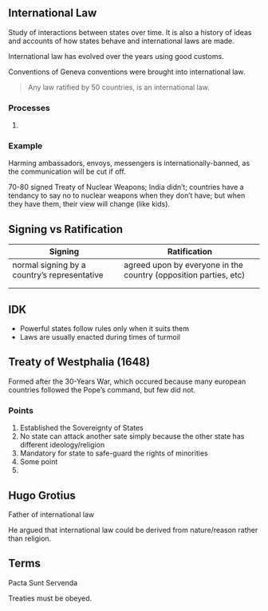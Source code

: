 ## International Law

Study of interactions between states over time. It is also a history of ideas and accounts of how states behave and international laws are made.

International law has evolved over the years using good customs.

Conventions of Geneva conventions were brought into international law.

> Any law ratified by 50 countries, is an international law.

### Processes

1. 

### Example

Harming ambassadors, envoys, messengers is internationally-banned, as the communication will be cut if off.

70-80 signed Treaty of Nuclear Weapons; India didn’t; countries have a tendancy to say no to nuclear weapons when they don’t have; but when they have them, their view will change (like kids).

## Signing vs Ratification

| Signing                                      | Ratification                                                 |
| -------------------------------------------- | ------------------------------------------------------------ |
| normal signing by a country’s representative | agreed upon by everyone in the country (opposition parties, etc) |
|                                              |                                                              |
|                                              |                                                              |

## IDK

- Powerful states follow rules only when it suits them
- Laws are usually enacted during times of turmoil

## Treaty of Westphalia (1648)

Formed after the 30-Years War, which occured because many european countries followed the Pope’s command, but few did not.

### Points

1. Established the Sovereignty of States
2. No state can attack another sate simply because the other state has different ideology/religion
3. Mandatory for state to safe-guard the rights of minorities
4. Some point
5. 

## Hugo Grotius

Father of international law

He argued that international law could be derived from nature/reason rather than religion.

## Terms

Pacta Sunt Servenda

Treaties must be obeyed.